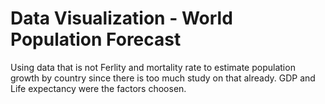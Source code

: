 # Data Visualization - World Population Forecast
Using data that is not Ferlity and mortality rate to estimate population growth by country since there is too much study on that already.
GDP and Life expectancy were the factors choosen.

